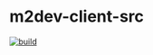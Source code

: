 # m2dev-client-src
[![build](https://github.com/d1str4ught/m2dev-client-src/actions/workflows/main.yml/badge.svg)](https://github.com/d1str4ught/m2dev-client-src/actions/workflows/main.yml)
